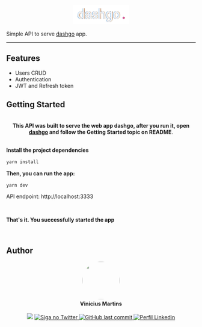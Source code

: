 <div align="center">
  <img src="./public/images/dashgo-logo.png" />
</div>

Simple API to serve [dashgo](https://github.com/martinsvinicius/dashgo) app.

<hr />

## Features

- Users CRUD
- Authentication
- JWT and Refresh token

## Getting Started

<br />

<div align="center">
<b>This API was built to serve the web app dashgo, after you run it, open <a href="https://github.com/martinsvinicius/dashgo">dashgo</a> and follow the Getting Started topic on README</b>.
</div>

<br />

**Install the project dependencies**

```sh
yarn install
```

**Then, you can run the app:**

```sh
yarn dev
```

API endpoint: http://localhost:3333

<br />

**That's it. You successfully started the app**

<br />

## Author

<div align="center">
  <img style="border-radius: 50%;" src="https://github.com/martinsvinicius.png" width="100" height="100" />

  <br />
  <b>Vinicius Martins</b>
  <br />
  <br />

  <img src="https://img.shields.io/static/v1?label=Ignite&message=Rocketseat&color=7159c1&style=for-the-badge&logo=react" />
  <a href="https://www.twitter.com/martnght/">
    <img alt="Siga no Twitter" src="https://img.shields.io/badge/Twitter-1DA1F2?style=for-the-badge&logo=twitter&logoColor=white" />
  </a>
  <a href="mailto:vinicius.victor.sm@gmail.com">
    <img alt="GitHub last commit" src="https://img.shields.io/badge/Gmail-D14836?style=for-the-badge&logo=gmail&logoColor=white" />
  </a>
  <a href="https://www.linkedin.com/in/vinicius5g">
    <img alt="Perfil Linkedin" src="https://img.shields.io/badge/LinkedIn-0077B5?style=for-the-badge&logo=linkedin&logoColor=white" />
  </a>
</div>
